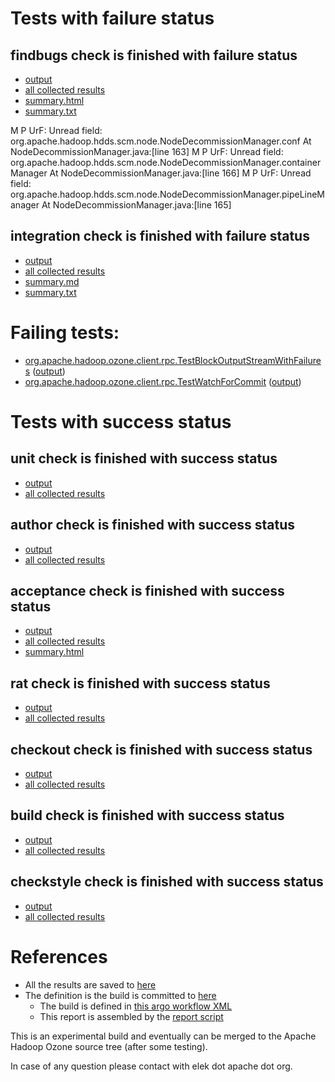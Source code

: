 # Tests with failure status

## findbugs check is finished with failure status

   * [output](https://raw.githubusercontent.com/elek/ozone-ci-q4/master/pr/pr-hdds-2196-2-9v7pc/findbugs/output.log)
   * [all collected results](https://github.com/elek/ozone-ci-q4/tree/master/pr/pr-hdds-2196-2-9v7pc/findbugs)
   * [summary.html](https://elek.github.io/ozone-ci-q4/pr/pr-hdds-2196-2-9v7pc/findbugs/summary.html)
   * [summary.txt](https://github.com/elek/ozone-ci-q4/tree/master/pr/pr-hdds-2196-2-9v7pc/findbugs/summary.txt)

M P UrF: Unread field: org.apache.hadoop.hdds.scm.node.NodeDecommissionManager.conf  At NodeDecommissionManager.java:[line 163]
M P UrF: Unread field: org.apache.hadoop.hdds.scm.node.NodeDecommissionManager.containerManager  At NodeDecommissionManager.java:[line 166]
M P UrF: Unread field: org.apache.hadoop.hdds.scm.node.NodeDecommissionManager.pipeLineManager  At NodeDecommissionManager.java:[line 165]

## integration check is finished with failure status

   * [output](https://raw.githubusercontent.com/elek/ozone-ci-q4/master/pr/pr-hdds-2196-2-9v7pc/integration/output.log)
   * [all collected results](https://github.com/elek/ozone-ci-q4/tree/master/pr/pr-hdds-2196-2-9v7pc/integration)
   * [summary.md](https://github.com/elek/ozone-ci-q4/tree/master/pr/pr-hdds-2196-2-9v7pc/integration/summary.md)
   * [summary.txt](https://github.com/elek/ozone-ci-q4/tree/master/pr/pr-hdds-2196-2-9v7pc/integration/summary.txt)

# Failing tests: 

 * [org.apache.hadoop.ozone.client.rpc.TestBlockOutputStreamWithFailures](hadoop-ozone/integration-test/org.apache.hadoop.ozone.client.rpc.TestBlockOutputStreamWithFailures.txt) ([output](hadoop-ozone/integration-test/org.apache.hadoop.ozone.client.rpc.TestBlockOutputStreamWithFailures-output.txt))
 * [org.apache.hadoop.ozone.client.rpc.TestWatchForCommit](hadoop-ozone/integration-test/org.apache.hadoop.ozone.client.rpc.TestWatchForCommit.txt) ([output](hadoop-ozone/integration-test/org.apache.hadoop.ozone.client.rpc.TestWatchForCommit-output.txt))


# Tests with success status

## unit check is finished with success status

   * [output](https://raw.githubusercontent.com/elek/ozone-ci-q4/master/pr/pr-hdds-2196-2-9v7pc/unit/output.log)
   * [all collected results](https://github.com/elek/ozone-ci-q4/tree/master/pr/pr-hdds-2196-2-9v7pc/unit)


## author check is finished with success status

   * [output](https://raw.githubusercontent.com/elek/ozone-ci-q4/master/pr/pr-hdds-2196-2-9v7pc/author/output.log)
   * [all collected results](https://github.com/elek/ozone-ci-q4/tree/master/pr/pr-hdds-2196-2-9v7pc/author)


## acceptance check is finished with success status

   * [output](https://raw.githubusercontent.com/elek/ozone-ci-q4/master/pr/pr-hdds-2196-2-9v7pc/acceptance/output.log)
   * [all collected results](https://github.com/elek/ozone-ci-q4/tree/master/pr/pr-hdds-2196-2-9v7pc/acceptance)
   * [summary.html](https://elek.github.io/ozone-ci-q4/pr/pr-hdds-2196-2-9v7pc/acceptance/summary.html)


## rat check is finished with success status

   * [output](https://raw.githubusercontent.com/elek/ozone-ci-q4/master/pr/pr-hdds-2196-2-9v7pc/rat/output.log)
   * [all collected results](https://github.com/elek/ozone-ci-q4/tree/master/pr/pr-hdds-2196-2-9v7pc/rat)


## checkout check is finished with success status

   * [output](https://raw.githubusercontent.com/elek/ozone-ci-q4/master/pr/pr-hdds-2196-2-9v7pc/checkout/output.log)
   * [all collected results](https://github.com/elek/ozone-ci-q4/tree/master/pr/pr-hdds-2196-2-9v7pc/checkout)


## build check is finished with success status

   * [output](https://raw.githubusercontent.com/elek/ozone-ci-q4/master/pr/pr-hdds-2196-2-9v7pc/build/output.log)
   * [all collected results](https://github.com/elek/ozone-ci-q4/tree/master/pr/pr-hdds-2196-2-9v7pc/build)


## checkstyle check is finished with success status

   * [output](https://raw.githubusercontent.com/elek/ozone-ci-q4/master/pr/pr-hdds-2196-2-9v7pc/checkstyle/output.log)
   * [all collected results](https://github.com/elek/ozone-ci-q4/tree/master/pr/pr-hdds-2196-2-9v7pc/checkstyle)




# References

 * All the results are saved to [here](https://github.com/elek/ozone-ci-q4/tree/master/pr/pr-hdds-2196-2-9v7pc/)
 * The definition is the build is committed to [here](https://github.com/elek/argo-ozone)
    * The build is defined in [this argo workflow XML](https://github.com/elek/argo-ozone/blob/master/ozone-build.yaml)
    * This report is assembled by the [report script](https://github.com/elek/argo-ozone/blob/master/scripts/report.sh)

This is an experimental build and eventually can be merged to the Apache Hadoop Ozone source tree (after some testing).

In case of any question please contact with elek dot apache dot org.
